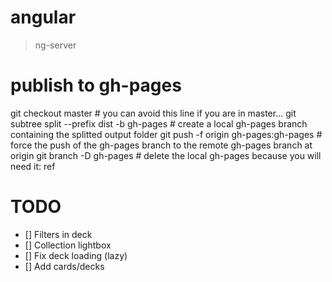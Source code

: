 # angular
> ng-server

# publish to gh-pages

git checkout master # you can avoid this line if you are in master...
git subtree split --prefix dist -b gh-pages # create a local gh-pages branch containing the splitted output folder
git push -f origin gh-pages:gh-pages # force the push of the gh-pages branch to the remote gh-pages branch at origin
git branch -D gh-pages # delete the local gh-pages because you will need it: ref

# TODO

* [] Filters in deck
* [] Collection lightbox
* [] Fix deck loading (lazy)
* [] Add cards/decks